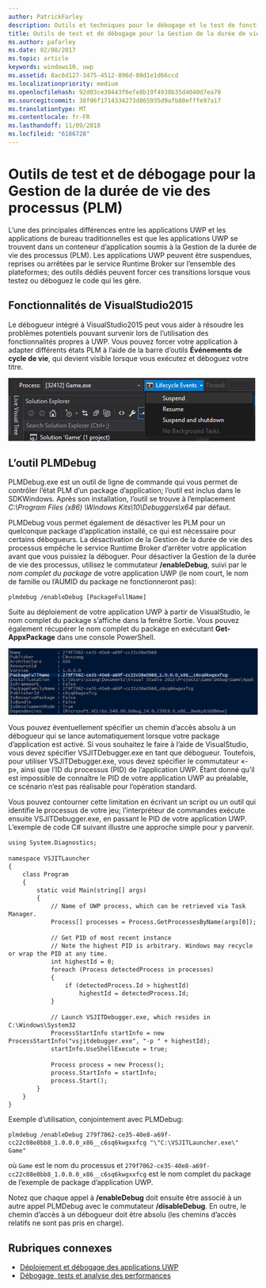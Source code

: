 ```yaml
---
author: PatrickFarley
description: Outils et techniques pour le débogage et le test de fonctionnement de votre application avec la Gestion de la durée de vie des processus.
title: Outils de test et de débogage pour la Gestion de la durée de vie des processus (PLM)
ms.author: pafarley
ms.date: 02/08/2017
ms.topic: article
keywords: windows10, uwp
ms.assetid: 8ac6d127-3475-4512-896d-80d1e1d66ccd
ms.localizationpriority: medium
ms.openlocfilehash: 92d03ce30443f6efe8b19f4938b35d4040d7ea70
ms.sourcegitcommit: 38f06f1714334273d865935d9afb80efffe97a17
ms.translationtype: MT
ms.contentlocale: fr-FR
ms.lasthandoff: 11/09/2018
ms.locfileid: "6186728"
---
```

# <a name="testing-and-debugging-tools-for-process-lifetime-management-plm"></a>Outils de test et de débogage pour la Gestion de la durée de vie des processus (PLM)

L’une des principales différences entre les applications UWP et les applications de bureau traditionnelles est que les applications UWP se trouvent dans un conteneur d’application soumis à la Gestion de la durée de vie des processus (PLM). Les applications UWP peuvent être suspendues, reprises ou arrêtées par le service Runtime Broker sur l’ensemble des plateformes; des outils dédiés peuvent forcer ces transitions lorsque vous testez ou déboguez le code qui les gère.

## <a name="features-in-visual-studio-2015"></a>Fonctionnalités de VisualStudio2015

Le débogueur intégré à VisualStudio2015 peut vous aider à résoudre les problèmes potentiels pouvant survenir lors de l’utilisation des fonctionnalités propres à UWP. Vous pouvez forcer votre application à adapter différents états PLM à l’aide de la barre d’outils **Événements de cycle de vie**, qui devient visible lorsque vous exécutez et déboguez votre titre.

![Barre d’outils Événements de cycle de vie](images/gs-debug-uwp-apps-001.png)

## <a name="the-plmdebug-tool"></a>L’outil PLMDebug

PLMDebug.exe est un outil de ligne de commande qui vous permet de contrôler l’état PLM d’un package d’application; l’outil est inclus dans le SDKWindows. Après son installation, l’outil se trouve à l’emplacement *C:\Program Files (x86) \Windows Kits\10\Debuggers\x64* par défaut. 

PLMDebug vous permet également de désactiver les PLM pour un quelconque package d’application installé, ce qui est nécessaire pour certains débogueurs. La désactivation de la Gestion de la durée de vie des processus empêche le service Runtime Broker d’arrêter votre application avant que vous puissiez la déboguer. Pour désactiver la Gestion de la durée de vie des processus, utilisez le commutateur **/enableDebug**, suivi par le *nom complet du package* de votre application UWP (le nom court, le nom de famille ou l’AUMID du package ne fonctionneront pas):

```
plmdebug /enableDebug [PackageFullName]
```

Suite au déploiement de votre application UWP à partir de VisualStudio, le nom complet du package s’affiche dans la fenêtre Sortie. Vous pouvez également récupérer le nom complet du package en exécutant **Get-AppxPackage** dans une console PowerShell.

![Exécution de Get-AppxPackage](images/gs-debug-uwp-apps-003.png)

Vous pouvez éventuellement spécifier un chemin d’accès absolu à un débogueur qui se lance automatiquement lorsque votre package d’application est activé. Si vous souhaitez le faire à l’aide de VisualStudio, vous devez spécifier VSJITDebugger.exe en tant que débogueur. Toutefois, pour utiliser VSJITDebugger.exe, vous devez spécifier le commutateur «-p», ainsi que l’ID du processus (PID) de l’application UWP. Étant donné qu’il est impossible de connaître le PID de votre application UWP au préalable, ce scénario n’est pas réalisable pour l’opération standard.

Vous pouvez contourner cette limitation en écrivant un script ou un outil qui identifie le processus de votre jeu; l’interpréteur de commandes exécute ensuite VSJITDebugger.exe, en passant le PID de votre application UWP. L’exemple de code C# suivant illustre une approche simple pour y parvenir.

```
using System.Diagnostics;

namespace VSJITLauncher
{
    class Program
    {
        static void Main(string[] args)
        {
            // Name of UWP process, which can be retrieved via Task Manager.
            Process[] processes = Process.GetProcessesByName(args[0]);

            // Get PID of most recent instance
            // Note the highest PID is arbitrary. Windows may recycle or wrap the PID at any time.
            int highestId = 0;
            foreach (Process detectedProcess in processes)
            {
                if (detectedProcess.Id > highestId)
                    highestId = detectedProcess.Id;
            }

            // Launch VSJITDebugger.exe, which resides in C:\Windows\System32
            ProcessStartInfo startInfo = new ProcessStartInfo("vsjitdebugger.exe", "-p " + highestId);
            startInfo.UseShellExecute = true;

            Process process = new Process();
            process.StartInfo = startInfo;
            process.Start();
        }
    }
}
```

Exemple d’utilisation, conjointement avec PLMDebug:

```
plmdebug /enableDebug 279f7062-ce35-40e8-a69f-cc22c08e0bb8_1.0.0.0_x86__c6sq6kwgxxfcg "\"C:\VSJITLauncher.exe\" Game"
```
où `Game` est le nom du processus et `279f7062-ce35-40e8-a69f-cc22c08e0bb8_1.0.0.0_x86__c6sq6kwgxxfcg` est le nom complet du package de l’exemple de package d’application UWP.

Notez que chaque appel à **/enableDebug** doit ensuite être associé à un autre appel PLMDebug avec le commutateur **/disableDebug**. En outre, le chemin d’accès à un débogueur doit être absolu (les chemins d’accès relatifs ne sont pas pris en charge).

## <a name="related-topics"></a>Rubriques connexes
- [Déploiement et débogage des applications UWP](deploying-and-debugging-uwp-apps.md)
- [Débogage, tests et analyse des performances](index.md)
